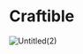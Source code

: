 # Craftible

![Untitled(2)](https://github.com/Ailieena/Craftible/assets/49759167/0b608483-9301-4f67-95ff-92da1fb9ba43)
